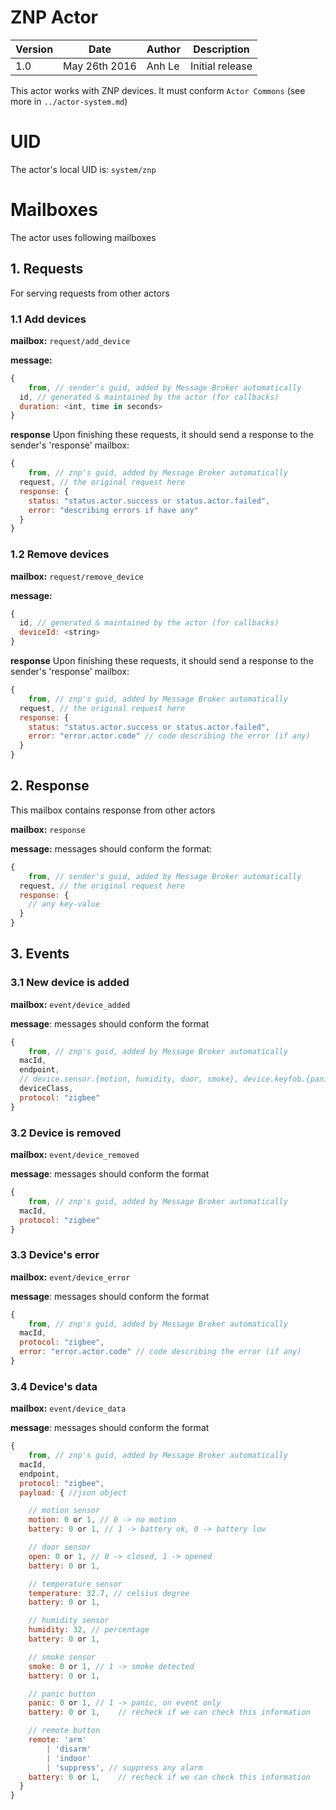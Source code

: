 ZNP Actor
=======================

| Version | Date | Author | Description |
|-------|-------|-------|-------------|
| 1.0  | May 26th 2016 | Anh Le  | Initial release |

This actor works with ZNP devices. It must conform `Actor Commons` (see more in `../actor-system.md`)

# UID
The actor's local UID is: `system/znp`

# Mailboxes

The actor uses following mailboxes

## 1. Requests
For serving requests from other actors
### 1.1 Add devices

**mailbox:** `request/add_device`

**message:**
```javascript
{
	from, // sender's guid, added by Message Broker automatically  
  id, // generated & maintained by the actor (for callbacks)
  duration: <int, time in seconds>
}
```

**response**
Upon finishing these requests, it should send a response to the sender's 'response' mailbox:
```js
{
	from, // znp's guid, added by Message Broker automatically
  request, // the original request here
  response: {
    status: "status.actor.success or status.actor.failed",
    error: "describing errors if have any"
  }
}
```

### 1.2 Remove devices

**mailbox:** `request/remove_device`

**message:**
```javascript
{
  id, // generated & maintained by the actor (for callbacks)  
  deviceId: <string>
}
```

**response**
Upon finishing these requests, it should send a response to the sender's 'response' mailbox:
```js
{
	from, // znp's guid, added by Message Broker automatically
  request, // the original request here
  response: {
    status: "status.actor.success or status.actor.failed",
    error: "error.actor.code" // code describing the error (if any)
  }
}
```

## 2. Response
This mailbox contains response from other actors

**mailbox:** `response`

**message:**  messages should conform the format:
```js
{
	from, // sender's guid, added by Message Broker automatically
  request, // the original request here
  response: {
    // any key-value
  }
}
```

## 3. Events
### 3.1 New device is added

**mailbox:** `event/device_added`

**message**: messages should conform the format
```js
{
	from, // znp's guid, added by Message Broker automatically
  macId,
  endpoint,
  // device.sensor.{motion, humidity, door, smoke}, device.keyfob.{panic, remote}
  deviceClass,
  protocol: "zigbee"
}
```

### 3.2 Device is removed

**mailbox:** `event/device_removed`

**message**: messages should conform the format
```js
{
	from, // znp's guid, added by Message Broker automatically
  macId,
  protocol: "zigbee"
}
```

### 3.3 Device's error

**mailbox:** `event/device_error`

**message**: messages should conform the format
```js
{
	from, // znp's guid, added by Message Broker automatically
  macId,
  protocol: "zigbee",
  error: "error.actor.code" // code describing the error (if any)  
}
```

### 3.4 Device's data

**mailbox:** `event/device_data`

**message**: messages should conform the format
```js
{
	from, // znp's guid, added by Message Broker automatically
  macId,
  endpoint,
  protocol: "zigbee",
  payload: { //json object

    // motion sensor
    motion: 0 or 1, // 0 -> no motion
    battery: 0 or 1, // 1 -> battery ok, 0 -> battery low

    // door sensor
    open: 0 or 1, // 0 -> closed, 1 -> opened
    battery: 0 or 1,    

    // temperature sensor
    temperature: 32.7, // celsius degree
    battery: 0 or 1,    

    // humidity sensor
    humidity: 32, // percentage
    battery: 0 or 1,    

    // smoke sensor
    smoke: 0 or 1, // 1 -> smoke detected
    battery: 0 or 1,    

    // panic button
    panic: 0 or 1, // 1 -> panic, on event only
    battery: 0 or 1,    // recheck if we can check this information    

    // remote button
    remote: 'arm'
        | 'disarm'
        | 'indoor'
        | 'suppress', // suppress any alarm
    battery: 0 or 1,    // recheck if we can check this information        
  }
}
```
